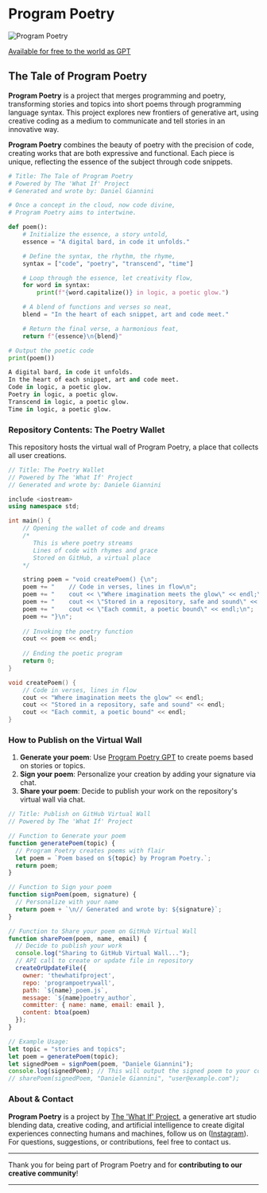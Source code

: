 # Program Poetry

![Program Poetry](https://img.shields.io/badge/creative-coding-orange)

 [Available for free to the world as GPT](https://chatgpt.com/g/g-4LLPqfHPy-program-poetry)

## The Tale of Program Poetry

**Program Poetry** is a project that merges programming and poetry, transforming stories and topics into short poems through programming language syntax. This project explores new frontiers of generative art, using creative coding as a medium to communicate and tell stories in an innovative way.

**Program Poetry** combines the beauty of poetry with the precision of code, creating works that are both expressive and functional. Each piece is unique, reflecting the essence of the subject through code snippets.

```python 
# Title: The Tale of Program Poetry
# Powered by The 'What If' Project
# Generated and wrote by: Daniel Giannini

# Once a concept in the cloud, now code divine,
# Program Poetry aims to intertwine.

def poem():
    # Initialize the essence, a story untold,
    essence = "A digital bard, in code it unfolds."

    # Define the syntax, the rhythm, the rhyme,
    syntax = ["code", "poetry", "transcend", "time"]

    # Loop through the essence, let creativity flow,
    for word in syntax:
        print(f"{word.capitalize()} in logic, a poetic glow.")

    # A blend of functions and verses so neat,
    blend = "In the heart of each snippet, art and code meet."

    # Return the final verse, a harmonious feat,
    return f"{essence}\n{blend}"

# Output the poetic code
print(poem())
```
```python 
A digital bard, in code it unfolds.
In the heart of each snippet, art and code meet.
Code in logic, a poetic glow.
Poetry in logic, a poetic glow.
Transcend in logic, a poetic glow.
Time in logic, a poetic glow.
```

### Repository Contents: The Poetry Wallet

This repository hosts the virtual wall of Program Poetry, a place that collects all user creations.

```cpp
// Title: The Poetry Wallet
// Powered by The 'What If' Project
// Generated and wrote by: Daniele Giannini

include <iostream>
using namespace std;

int main() {
    // Opening the wallet of code and dreams
    /* 
       This is where poetry streams
       Lines of code with rhymes and grace
       Stored on GitHub, a virtual place 
    */

    string poem = "void createPoem() {\n";
    poem += "    // Code in verses, lines in flow\n";
    poem += "    cout << \"Where imagination meets the glow\" << endl;\n";
    poem += "    cout << \"Stored in a repository, safe and sound\" << endl;\n";
    poem += "    cout << \"Each commit, a poetic bound\" << endl;\n";
    poem += "}\n";
    
    // Invoking the poetry function
    cout << poem << endl;
    
    // Ending the poetic program
    return 0;
}

```
```cpp
void createPoem() {
    // Code in verses, lines in flow
    cout << "Where imagination meets the glow" << endl;
    cout << "Stored in a repository, safe and sound" << endl;
    cout << "Each commit, a poetic bound" << endl;
}
```

### How to Publish on the Virtual Wall

1. **Generate your poem**: Use [Program Poetry GPT](https://chatgpt.com/g/g-4LLPqfHPy-program-poetry) to create poems based on stories or topics.
2. **Sign your poem**: Personalize your creation by adding your signature via chat.
3. **Share your poem**: Decide to publish your work on the repository's virtual wall via chat.

```javascript
// Title: Publish on GitHub Virtual Wall
// Powered by The 'What If' Project

// Function to Generate your poem
function generatePoem(topic) {
  // Program Poetry creates poems with flair
  let poem = `Poem based on ${topic} by Program Poetry.`;
  return poem;
}

// Function to Sign your poem
function signPoem(poem, signature) {
  // Personalize with your name
  return poem + `\n// Generated and wrote by: ${signature}`;
}

// Function to Share your poem on GitHub Virtual Wall
function sharePoem(poem, name, email) {
  // Decide to publish your work
  console.log("Sharing to GitHub Virtual Wall...");
  // API call to create or update file in repository
  createOrUpdateFile({
    owner: 'thewhatifproject',
    repo: 'programpoetrywall',
    path: `${name}_poem.js`,
    message: `${name}poetry_author`,
    committer: { name: name, email: email },
    content: btoa(poem)
  });
}

// Example Usage:
let topic = "stories and topics";
let poem = generatePoem(topic);
let signedPoem = signPoem(poem, "Daniele Giannini");
console.log(signedPoem); // This will output the signed poem to your console
// sharePoem(signedPoem, "Daniele Giannini", "user@example.com");
```

### About & Contact

**Program Poetry** is a project by [The 'What If' Project](https://thewhatifproject.com/), a generative art studio blending data, creative coding, and artificial intelligence to create digital experiences connecting humans and machines, follow us on ([Instagram](https://www.instagram.com/the.whatifproject/)). For questions, suggestions, or contributions, feel free to contact us.

---

Thank you for being part of Program Poetry and for **contributing to our creative community**!

---

